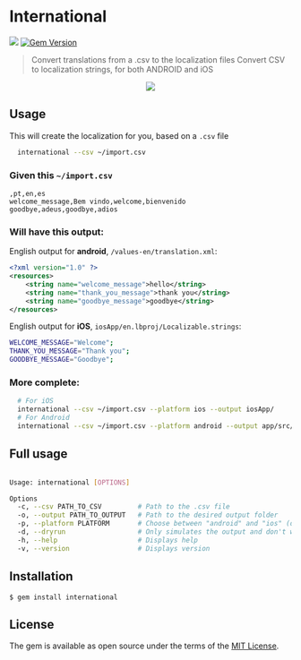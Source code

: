 # International 

![](http://ruby-gem-downloads-badge.herokuapp.com/international?type=total)
[![Gem Version](https://badge.fury.io/rb/international.svg)](https://badge.fury.io/rb/international)

> Convert translations from a .csv to the localization files
> Convert CSV to localization strings, for both ANDROID and iOS

<p align="center">
<img src="extras/screenshots/output.png" />
</p>

## Usage

This will create the localization for you, based on a `.csv` file

```bash
  international --csv ~/import.csv
```

### Given this `~/import.csv`
```csv
,pt,en,es
welcome_message,Bem vindo,welcome,bienvenido
goodbye,adeus,goodbye,adios
```

### Will have this output:
English output for **android**, `/values-en/translation.xml`:

```xml
<?xml version="1.0" ?>
<resources>
    <string name="welcome_message">hello</string>
    <string name="thank_you_message">thank you</string>
    <string name="goodbye_message">goodbye</string>
</resources>
```

English output for **iOS**, `iosApp/en.lbproj/Localizable.strings`:

```bash
WELCOME_MESSAGE="Welcome";
THANK_YOU_MESSAGE="Thank you";
GOODBYE_MESSAGE="Goodbye";
```

### More complete:

```bash
  # For iOS
  international --csv ~/import.csv --platform ios --output iosApp/
  # For Android
  international --csv ~/import.csv --platform android --output app/src/main/res/
```


## Full usage
```bash

Usage: international [OPTIONS]

Options
  -c, --csv PATH_TO_CSV         # Path to the .csv file
  -o, --output PATH_TO_OUTPUT   # Path to the desired output folder
  -p, --platform PLATFORM       # Choose between "android" and "ios" (default: "android")
  -d, --dryrun                  # Only simulates the output and don't write files
  -h, --help                    # Displays help
  -v, --version                 # Displays version

```

## Installation

    $ gem install international

## License

The gem is available as open source under the terms of the [MIT License](http://opensource.org/licenses/MIT).
